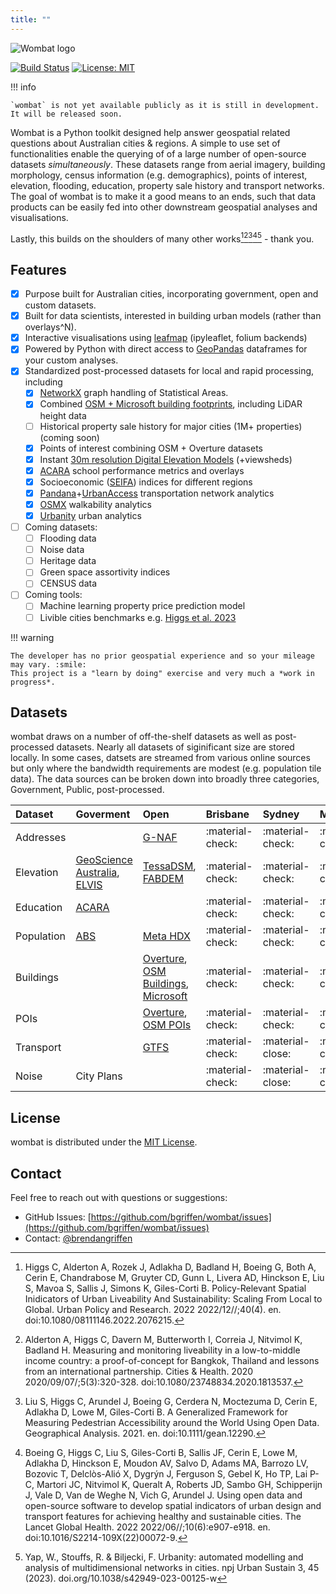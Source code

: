 ```yaml
---
title: ""
---
```


![Wombat logo](/assets/wombat.png)

[![Build Status](https://travis-ci.com/bgriffen/wombat.svg?branch=master)](https://travis-ci.com/bgriffen/wombat)
[![License: MIT](https://img.shields.io/badge/License-MIT-yellow.svg)](https://opensource.org/licenses/MIT)

!!! info

    `wombat` is not yet available publicly as it is still in development. It will be released soon.

Wombat is a Python toolkit designed help answer geospatial related questions about Australian cities & regions. A simple to use set of functionalities enable the querying of of a large number of open-source datasets *simultaneously*. These datasets range from aerial imagery, building morphology, census information (e.g. demographics), points of interest, elevation, flooding, education, property sale history and transport networks. The goal of wombat is to make it a good means to an ends, such that data products can be easily fed into other downstream geospatial analyses and visualisations.

Lastly, this builds on the shoulders of many other works[^1][^2][^3][^4][^5] - thank you.

## Features

- [x] Purpose built for Australian cities, incorporating government, open and custom datasets.
- [x] Built for data scientists, interested in building urban models (rather than overlays^N).
- [x] Interactive visualisations using [leafmap](https://leafmap.org/) (ipyleaflet, folium backends)
- [x] Powered by Python with direct access to [GeoPandas](https://geopandas.org/en/stable/) dataframes for your custom analyses.
- [x] Standardized post-processed datasets for local and rapid processing, including
    * [x] [NetworkX](https://networkx.org/) graph handling of Statistical Areas.
    * [x] Combined [OSM + Microsoft building footprints](/building), including LiDAR height data
    * [ ] Historical property sale history for major cities (1M+ properties) (coming soon)
    * [x] Points of interest combining OSM + Overture datasets
    * [x] Instant [30m resolution Digital Elevation Models](/elevation) (+viewsheds)
    * [x] [ACARA](https://www.acara.edu.au/) school performance metrics and overlays
    * [x] Socioeconomic ([SEIFA](https://www.abs.gov.au/websitedbs/censushome.nsf/home/seifa)) indices for different regions
    * [x] [Pandana](https://github.com/UDST/pandana)+[UrbanAccess](https://udst.github.io/urbanaccess/index.html) transportation network analytics
    * [x] [OSMX](https://osmnx.readthedocs.io/en/stable/) walkability analytics
    * [x] [Urbanity](https://github.com/winstonyym/urbanity) urban analytics
- [ ] Coming datasets:
    * [ ] Flooding data    
    * [ ] Noise data    
    * [ ] Heritage data
    * [ ] Green space assortivity indices
    * [ ] CENSUS data
- [ ] Coming tools:
    * [ ] Machine learning property price prediction model    
    * [ ] Livible cities benchmarks e.g. [Higgs et al. 2023](https://www.nature.com/articles/s41597-023-02013-5)

!!! warning

    The developer has no prior geospatial experience and so your mileage may vary. :smile:
    This project is a "learn by doing" exercise and very much a *work in progress*.

## Datasets

wombat draws on a number of off-the-shelf datasets as well as post-processed datasets. Nearly all datasets of siginificant size are stored locally. In some cases, datsets are streamed from various online sources but only where the bandwidth requirements are modest (e.g. population tile data). The data sources can be broken down into broadly three categories, Government, Public, post-processed.

| Dataset  | Goverment | Open | Brisbane | Sydney | Melbourne | Perth | Adelaide | Hobart | Canberra | Darwin |
| :--- | :--- | :--- | :--- | :--- | :--- | :--- | :--- | :--- | :--- | :--- |
| Addresses |  | [G-NAF](https://geoscape.com.au/data/g-naf/) | :material-check: | :material-check: | :material-check: | :material-check: | :material-check: | :material-check: | :material-check: | :material-check: |
| Elevation | [GeoScience Australia](https://www.ga.gov.au/scientific-topics/national-location-information/topographic-maps-data/topographic-maps), [ELVIS](https://elevation.fsdf.org.au/) | [TessaDSM](https://tessadem.com), [FABDEM](https://research-information.bris.ac.uk/en/datasets/fabdem-v1-2) | :material-check: | :material-check: | :material-check: | :material-check: | :material-check: | :material-check: | :material-check: | :material-check: |
| Education | [ACARA](https://acara.edu.au/contact-us/acara-data-access) | | :material-check: | :material-check: | :material-check: | :material-check: | :material-check: | :material-check: | :material-check: | :material-check: |
| Population | [ABS](https://maps.abs.gov.au/) | [Meta HDX](https://dataforgood.facebook.com/dfg/docs/high-resolution-population-density-maps-demographic-estimates-documentation#how-to-access-data) | :material-check: | :material-check: | :material-check: | :material-check: | :material-check: | :material-check: | :material-check: | :material-check: |
| Buildings |  | [Overture](https://overturemaps.org/), [OSM Buildings](https://osmbuildings.org/), [Microsoft](https://github.com/microsoft/GlobalMLBuildingFootprints) | :material-check: | :material-check: | :material-check: | :material-check: | :material-check: | :material-check: | :material-check: | :material-check: |
| POIs | | [Overture](https://overturemaps.org/), [OSM POIs](https://openpoimap.org/) | :material-check: | :material-check: | :material-check: | :material-check: | :material-check: | :material-check: | :material-check: | :material-check: |
| Transport | |  [GTFS](https://gtfs.org/) | :material-check: | :material-close: | :material-close: | :material-close: | :material-close: | :material-close: | :material-close: | :material-close: |
| Noise | City Plans |  | :material-check: | :material-close: | :material-close: | :material-close: | :material-close: | :material-close: | :material-close: | :material-close: |

## License

wombat is distributed under the [MIT License](https://github.com/bgriffen/wombat/blob/main/LICENSE).

## Contact

Feel free to reach out with questions or suggestions:

- GitHub Issues: [https://github.com/bgriffen/wombat/issues](https://github.com/bgriffen/wombat/issues)
- Contact: [@brendangriffen](http://www.twitter.com/brendangriffen)

[^1]: Higgs C, Alderton A, Rozek J, Adlakha D, Badland H, Boeing G, Both A, Cerin E, Chandrabose M, Gruyter CD, Gunn L, Livera AD, Hinckson E, Liu S, Mavoa S, Sallis J, Simons K, Giles-Corti B. Policy-Relevant Spatial Inidicators of Urban Liveability And Sustainability: Scaling From Local to Global. Urban Policy and Research. 2022 2022/12//;40(4). en. doi:10.1080/08111146.2022.2076215.

[^2]: Alderton A, Higgs C, Davern M, Butterworth I, Correia J, Nitvimol K, Badland H. Measuring and monitoring liveability in a low-to-middle income country: a proof-of-concept for Bangkok, Thailand and lessons from an international partnership. Cities & Health. 2020 2020/09/07/;5(3):320-328. doi:10.1080/23748834.2020.1813537.

[^3]: Liu S, Higgs C, Arundel J, Boeing G, Cerdera N, Moctezuma D, Cerin E, Adlakha D, Lowe M, Giles-Corti B. A Generalized Framework for Measuring Pedestrian Accessibility around the World Using Open Data. Geographical Analysis. 2021. en. doi:10.1111/gean.12290.

[^4]: Boeing G, Higgs C, Liu S, Giles-Corti B, Sallis JF, Cerin E, Lowe M, Adlakha D, Hinckson E, Moudon AV, Salvo D, Adams MA, Barrozo LV, Bozovic T, Delclòs-Alió X, Dygrýn J, Ferguson S, Gebel K, Ho TP, Lai P-C, Martori JC, Nitvimol K, Queralt A, Roberts JD, Sambo GH, Schipperijn J, Vale D, Van de Weghe N, Vich G, Arundel J. Using open data and open-source software to develop spatial indicators of urban design and transport features for achieving healthy and sustainable cities. The Lancet Global Health. 2022 2022/06//;10(6):e907-e918. en. doi:10.1016/S2214-109X(22)00072-9.

[^5]: Yap, W., Stouffs, R. & Biljecki, F. Urbanity: automated modelling and analysis of multidimensional networks in cities. npj Urban Sustain 3, 45 (2023). doi.org/10.1038/s42949-023-00125-w
